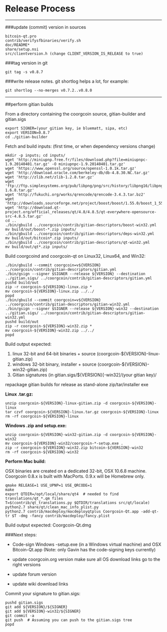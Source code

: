 Release Process
====================

* * *

###update (commit) version in sources


	bitcoin-qt.pro
	contrib/verifysfbinaries/verify.sh
	doc/README*
	share/setup.nsi
	src/clientversion.h (change CLIENT_VERSION_IS_RELEASE to true)

###tag version in git

	git tag -s v0.8.7

###write release notes. git shortlog helps a lot, for example:

	git shortlog --no-merges v0.7.2..v0.8.0

* * *

##perform gitian builds

 From a directory containing the coorgcoin source, gitian-builder and gitian.sigs
  
	export SIGNER=(your gitian key, ie bluematt, sipa, etc)
	export VERSION=0.8.7
	cd ./gitian-builder

 Fetch and build inputs: (first time, or when dependency versions change)

	mkdir -p inputs; cd inputs/
	wget 'http://miniupnp.free.fr/files/download.php?file=miniupnpc-1.9.20140401.tar.gz' -O miniupnpc-1.9.20140401.tar.gz'
	wget 'https://www.openssl.org/source/openssl-1.0.1k.tar.gz'
	wget 'http://download.oracle.com/berkeley-db/db-4.8.30.NC.tar.gz'
	wget 'http://zlib.net/zlib-1.2.8.tar.gz'
	wget 'ftp://ftp.simplesystems.org/pub/libpng/png/src/history/libpng16/libpng-1.6.8.tar.gz'
	wget 'http://fukuchi.org/works/qrencode/qrencode-3.4.3.tar.bz2'
	wget 'http://downloads.sourceforge.net/project/boost/boost/1.55.0/boost_1_55_0.tar.bz2'
	wget 'http://download.qt-project.org/official_releases/qt/4.8/4.8.5/qt-everywhere-opensource-src-4.8.5.tar.gz'
	cd ..
	./bin/gbuild ../coorgcoin/contrib/gitian-descriptors/boost-win32.yml
	mv build/out/boost-*.zip inputs/
	./bin/gbuild ../coorgcoin/contrib/gitian-descriptors/deps-win32.yml
	mv build/out/bitcoin*.zip inputs/
	./bin/gbuild ../coorgcoin/contrib/gitian-descriptors/qt-win32.yml
	mv build/out/qt*.zip inputs/

 Build coorgcoind and coorgcoin-qt on Linux32, Linux64, and Win32:
  
	./bin/gbuild --commit coorgcoin=v${VERSION} ../coorgcoin/contrib/gitian-descriptors/gitian.yml
	./bin/gsign --signer $SIGNER --release ${VERSION} --destination ../gitian.sigs/ ../coorgcoin/contrib/gitian-descriptors/gitian.yml
	pushd build/out
	zip -r coorgcoin-${VERSION}-linux.zip *
	mv coorgcoin-${VERSION}-linux.zip ../../
	popd
	./bin/gbuild --commit coorgcoin=v${VERSION} ../coorgcoin/contrib/gitian-descriptors/gitian-win32.yml
	./bin/gsign --signer $SIGNER --release ${VERSION}-win32 --destination ../gitian.sigs/ ../coorgcoin/contrib/gitian-descriptors/gitian-win32.yml
	pushd build/out
	zip -r coorgcoin-${VERSION}-win32.zip *
	mv coorgcoin-${VERSION}-win32.zip ../../
	popd

  Build output expected:

  1. linux 32-bit and 64-bit binaries + source (coorgcoin-${VERSION}-linux-gitian.zip)
  2. windows 32-bit binary, installer + source (coorgcoin-${VERSION}-win32-gitian.zip)
  3. Gitian signatures (in gitian.sigs/${VERSION}[-win32]/(your gitian key)/

repackage gitian builds for release as stand-alone zip/tar/installer exe

**Linux .tar.gz:**

	unzip coorgcoin-${VERSION}-linux-gitian.zip -d coorgcoin-${VERSION}-linux
	tar czvf coorgcoin-${VERSION}-linux.tar.gz coorgcoin-${VERSION}-linux
	rm -rf coorgcoin-${VERSION}-linux

**Windows .zip and setup.exe:**

	unzip coorgcoin-${VERSION}-win32-gitian.zip -d coorgcoin-${VERSION}-win32
	mv coorgcoin-${VERSION}-win32/coorgcoin-*-setup.exe .
	zip -r coorgcoin-${VERSION}-win32.zip bitcoin-${VERSION}-win32
	rm -rf coorgcoin-${VERSION}-win32

**Perform Mac build:**

  OSX binaries are created on a dedicated 32-bit, OSX 10.6.8 machine.
  Coorgcoin 0.8.x is built with MacPorts.  0.9.x will be Homebrew only.

	qmake RELEASE=1 USE_UPNP=1 USE_QRCODE=1
	make
	export QTDIR=/opt/local/share/qt4  # needed to find translations/qt_*.qm files
	T=$(contrib/qt_translations.py $QTDIR/translations src/qt/locale)
	python2.7 share/qt/clean_mac_info_plist.py
	python2.7 contrib/macdeploy/macdeployqtplus Coorgcoin-Qt.app -add-qt-tr $T -dmg -fancy contrib/macdeploy/fancy.plist

 Build output expected: Coorgcoin-Qt.dmg

###Next steps:

* Code-sign Windows -setup.exe (in a Windows virtual machine) and
  OSX Bitcoin-Qt.app (Note: only Gavin has the code-signing keys currently)

* update coorgcoin.org version
  make sure all OS download links go to the right versions

* update forum version

* update wiki download links

Commit your signature to gitian.sigs:

	pushd gitian.sigs
	git add ${VERSION}/${SIGNER}
	git add ${VERSION}-win32/${SIGNER}
	git commit -a
	git push  # Assuming you can push to the gitian.sigs tree
	popd

